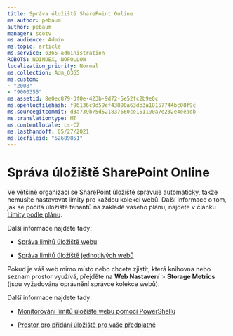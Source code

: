 ```yaml
---
title: Správa úložiště SharePoint Online
ms.author: pebaum
author: pebaum
manager: scotv
ms.audience: Admin
ms.topic: article
ms.service: o365-administration
ROBOTS: NOINDEX, NOFOLLOW
localization_priority: Normal
ms.collection: Adm_O365
ms.custom:
- "2008"
- "9000355"
ms.assetid: 8e0ec879-3f0e-423b-9d72-5e52fc2b9e0c
ms.openlocfilehash: f96136c9d59ef43890a63db3a18157744bc08f9c
ms.sourcegitcommit: d3a739b75d521837660ce151190a7e232e4eeadb
ms.translationtype: MT
ms.contentlocale: cs-CZ
ms.lasthandoff: 05/27/2021
ms.locfileid: "52689851"
---
```

# <a name="manage-your-sharepoint-online-storage"></a>Správa úložiště SharePoint Online

Ve většině organizací se SharePoint úložiště spravuje automaticky, takže nemusíte nastavovat limity pro každou kolekci webů. Další informace o tom, jak se počítá úložiště tenantů na základě vašeho plánu, najdete v článku [Limity podle plánu](/office365/servicedescriptions/sharepoint-online-service-description/sharepoint-online-limits?redirectedfrom=MSDN#limits-by-plan).

Další informace najdete tady:

- [Správa limitů úložiště webu](/sharepoint/manage-site-collection-storage-limits)

- [Správa limitů úložiště jednotlivých webů](/sharepoint/manage-site-collection-storage-limits#manage-individual-site-storage-limits)

Pokud je váš web mimo místo nebo chcete zjistit, která knihovna nebo seznam prostor využívá, přejděte na **Web Nastavení**  >  **Storage Metrics** (jsou vyžadována oprávnění správce kolekce webů).

Další informace najdete tady:

- [Monitorování limitů úložiště webu pomocí PowerShellu](/sharepoint/manage-site-collection-storage-limits#monitor-site-storage-limits-by-using-powershell)

- [Prostor pro přidání úložiště pro vaše předplatné](/microsoft-365/commerce/add-storage-space) 
  